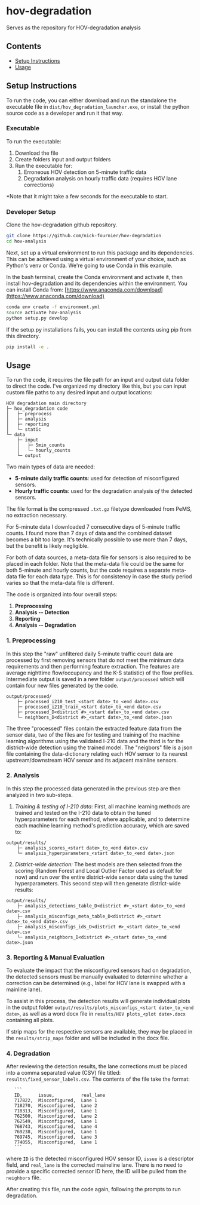# hov-degradation
Serves as the repository for HOV-degradation analysis

## Contents

* [Setup Instructions](#setup-instructions)
* [Usage](#usage)

## Setup Instructions
To run the code, you can either download and run the standalone the executable file in `dist/hov_degradation_launcher.exe`, or install the python source code as a developer and run it that way.

### Executable
To run the executable:
1. Download the file 
2. Create folders input and output folders
3. Run the executable for:
    1. Erroneous HOV detection on 5-minute traffic data
    2. Degradation analysis on hourly traffic data (requires HOV lane corrections)

*Note that it might take a few seconds for the executable to start. 

### Developer Setup
Clone the hov-degradation github repository.

```bash
git clone https://github.com/nick-fournier/hov-degradation
cd hov-analysis
```

Next, set up a virtual environment to run this package and its dependencies. This can be achieved using a virtual environment of your choice, such as Python's venv or Conda. We're going to use Conda in this example. 

In the bash terminal, create the Conda environment and activate it, then install hov-degradation and its dependencies within the environment. You can install Conda from:
[https://www.anaconda.com/download](https://www.anaconda.com/download)

```bash
conda env create -f environment.yml
source activate hov-analysis
python setup.py develop
```

If the setup.py installations fails, you can install the contents using pip from this directory.

```bash
pip install -e .
```

## Usage

To run the code, it requires the file path for an input and output data folder to direct the code. I've organized my directory like this, but you can input custom file paths to any desired input and output locations:
```
HOV degradation main directory
├─ hov_degradation code
│   ├─ preprocess
│   ├─ analysis
│   ├─ reporting
│   └─ static
└─ data
    ├─ input
    │   ├─ 5min_counts
    │   └─ hourly_counts
    └─ output
```
Two main types of data are needed:
* **5-minute daily traffic counts**: used for detection of misconfigured sensors.
* **Hourly traffic counts**: used for the degradation analysis *of* the detected sensors.

The file format is the compressed `.txt.gz` filetype downloaded from PeMS, no extraction necessary. 

For 5-minute data I downloaded 7 consecutive days of 5-minute traffic counts. I found more than 7 days of data and the combined dataset becomes a bit too large. It's technically possible to use more than 7 days, but the benefit is likely negligible.

For both of data sources, a meta-data file for sensors is also required to be placed in each folder. Note that the meta-data file could be the same for both 5-minute and hourly counts, but the code requires a separate meta-data file for each data type. This is for consistency in case the study period varies so that the meta-data file is different. 

The code is organized into four overall steps:
1. **Preprocessing**
2. **Analysis -- Detection** 
3. **Reporting**
4. **Analysis -- Degradation**


### 1. Preprocessing
In this step the "raw" unfiltered daily 5-minute traffic count data are processed by first removing sensors that do not meet the minimum data requirements and then performing feature extraction. The features are average nighttime flow/occupancy and the K-S statistic) of the flow profiles. Intermediate output is saved in a new folder `output/processed` which will contain four new files generated by the code.
```
output/processed/
    ├─ processed_i210_test_<start date>_to_<end date>.csv
    ├─ processed_i210_train_<start date>_to_<end date>.csv
    ├─ processed_D<district #>_<start date>_to_<end date>.csv
    └─ neighbors_D<district #>_<start date>_to_<end date>.json
```
The three "processed" files contain the extracted feature data from the sensor data, two of the files are for testing and training of the machine learning algorithms using the validated I-210 data and the third is for the district-wide detection using the trained model. The "neigbors" file is a json file containing the data-dictionary relating each HOV sensor to its nearest upstream/downstream HOV sensor and its adjacent mainline sensors.

 
### 2. Analysis
In this step the processed data generated in the previous step are then analyzed in two sub-steps. 

   1. *Training & testing of I-210 data:* First, all machine learning methods are trained and tested on the I-210 data to obtain the tuned hyperparameters for each method, where applicable, and to determine each machine learning method's prediction accuracy, which are saved to:
```
output/results/
    ├─ analysis_scores_<start date>_to_<end date>.csv
    └─ analysis_hyperparameters_<start date>_to_<end date>.json
```
   2. *District-wide detection:* The best models are then selected from the scoring (Random Forest and Local Outlier Factor used as default for now) and run over the entire district-wide sensor data using the tuned hyperparameters. This second step will then generate district-wide results:
```
output/results/
    ├─ analysis_detections_table_D<district #>_<start date>_to_<end date>.csv
    ├─ analysis_misconfigs_meta_table_D<district #>_<start date>_to_<end date>.csv
    ├─ analysis_misconfigs_ids_D<district #>_<start date>_to_<end date>.csv
    └─ analysis_neighbors_D<district #>_<start date>_to_<end date>.json
```

### 3. Reporting \& Manual Evaluation
To evaluate the impact that the misconfigured sensors had on degradation, the detected sensors must be manually evaluated to determine whether a correction can be determined (e.g., label for HOV lane is swapped with a mainline lane).

To assist in this process, the detection results will generate individual plots in the output folder `output/results/plots_misconfigs_<start date>_to_<end date>`, as well as a word docx file in `results/HOV plots_<plot date>.docx` containing all plots.

If strip maps for the respective sensors are available, they may be placed in the `results/strip_maps` folder and will be included in the docx file. 

### 4. Degradation
After reviewing the detection results, the lane corrections must be placed into a comma separated value (CSV) file titled: `results\fixed_sensor_labels.csv`. The contents of the file take the format:

       ```
       ID,      issue,          real_lane
       717822,  Misconfigured,  Lane 1
       718270,  Misconfigured,  Lane 2
       718313,  Misconfigured,  Lane 1
       762500,  Misconfigured,  Lane 2
       762549,  Misconfigured,  Lane 1
       768743,  Misconfigured,  Lane 4
       769238,  Misconfigured,  Lane 1
       769745,  Misconfigured,  Lane 3
       774055,  Misconfigured,  Lane 1
       ```
where `ID` is the detected misconfigured HOV sensor ID, `issue` is a descriptor field, and `real_lane` is the corrected maineline lane. There is no need to provide a specific corrected sensor ID here, the ID will be pulled from the `neighbors` file.

After creating this file, run the code again, following the prompts to run degradation.